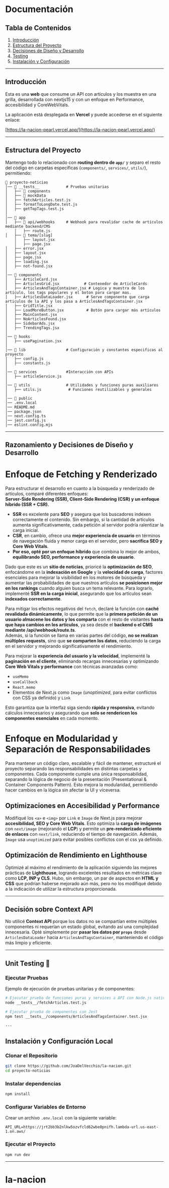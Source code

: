 # Documentación

## Tabla de Contenidos

1. [Introducción](#introduccion)
2. [Estructura del Proyecto](#estructura-del-proyecto)
3. [Decisiones de Diseño y Desarrollo](#decisiones-de-diseno-y-desarrollo)
4. [Testing](#testing)
5. [Instalación y Configuración](#instalacion-y-configuracion)

---

## Introducción

Esta es una **web** que consume un API con artículos y los muestra en una grilla, desarrollada con nextjs15 y con un enfoque en Performance, accesibilidad y CoreWebVitals.

La aplicación está desplegada en **Vercel** y puede accederse en el siguiente enlace:

[https://la-nacion-pearl.vercel.app/](https://la-nacion-pearl.vercel.app/)

---

## Estructura del Proyecto

Mantengo todo lo relacionado con **routing dentro de `app/`** y separo el resto del código en carpetas específicas (`components/`, `services/`, `utils/`), permitiendo:

```
📂 proyecto-noticias
│── 📂 __tests__            # Pruebas unitarias
│   ├── 📂 components
│   ├── 📂 mockData
│   ├── fetchArticles.test.js
│   ├── formatToLongDate.test.js
│   ├── getTopTags.test.js
│
│── 📂 app
│   ├── 📂 api/webhooks     # Webhook para revalidar cache de artículos mediante backend/CMS
    │   ├── route.js
│   ├── 📂 tema/[slug]
    │   ├── layout.jsx
    │   ├── page.jsx
│   ├── error.jsx
│   ├── layout.jsx
│   ├── page.jsx
│   ├── loading.jsx
│   ├── not-found.jsx
│
│── 📂 components
│   ├── ArticleCard.jsx
│   ├── ArticlesGrid.jsx           # Contenedor de ArticleCards
│   ├── ArticlesAndTagsContainer.jsx # Logica y muestra de los artículo, los tags populares y el boton para cargar mas.
│   ├── ArticlesDataLoader.jsx      # Serve componente que carga articulos de la API y los pasa a ArticlesAndTagsContainer.jsx
│   ├── GridTitle.jsx
│   ├── LoadMoreButton.jsx          # Botón para cargar más artículos
│   ├── MainContent.jsx
│   ├── NoArticlesFound.jsx
│   ├── SidebarAds.jsx
│   ├── TrendingTags.jsx
│
│── 📂 hooks
│   ├── usePagination.jsx
│
│── 📂 lib                  # Configuración y constantes especificas al proyecto
│   ├── config.js
│   ├── constants.js
│
│── 📂 services             #Interacción con APIs
│   ├── articleService.js
│
│── 📂 utils                # Utilidades y funciones puras auxiliares
│   ├── utils.js            # Funciones reutilizables y generales
│
│── 📂 public
│── .env.local
│── README.md
│── package.json
│── next.config.ts
│── jest.config.js
│── eslint.config.mjs
```

---

## Razonamiento y Decisiones de Diseño y Desarrollo

# Enfoque de Fetching y Renderizado

Para estructurar el desarrollo en cuanto a la búsqueda y renderizado de artículos, comparé diferentes enfoques:  
**Server-Side Rendering (SSR), Client-Side Rendering (CSR) y un enfoque híbrido (SSR + CSR).**

- **SSR** es excelente para **SEO** y asegura que los buscadores indexen correctamente el contenido. Sin embargo, si la cantidad de artículos aumenta significativamente, cada petición al servidor podría ralentizar la carga inicial.
- **CSR**, en cambio, ofrece una **mejor experiencia de usuario** en términos de navegación fluida y menor carga en el servidor, pero **sacrifica SEO y Core Web Vitals**.
- **Por eso, opté por un enfoque híbrido** que combina lo mejor de ambos, **equilibrando SEO, performance y experiencia de usuario**.

Dado que este es un **sitio de noticias**, prioricé la **optimización de SEO**, enfocándome en la **indexación en Google** y la **velocidad de carga**, factores esenciales para mejorar la visibilidad en los motores de búsqueda y aumentar las probabilidades de que nuestros artículos **se posicionen mejor en los rankings** cuando alguien busca un tema relevante. Para lograrlo, implementé **SSR en la carga inicial**, asegurando que los artículos sean **indexados correctamente**.

Para mitigar los efectos negativos del `fetch`, declaré la función con **caché revalidada dinámicamente**, lo que permite que la **primera petición de un usuario almacene los datos y los comparta** con el resto de visitantes **hasta que haya cambios en los artículos**, ya sea desde el **backend o el CMS mediante /api/webhook/route.ts**.  
Además, si la función se llama en varias partes del código, **no se realizan múltiples requests**, sino que **se comparten los datos**, reduciendo la carga en el servidor y mejorando significativamente el rendimiento.

Para mejorar la **experiencia del usuario y la velocidad**, implementé la **paginación en el cliente**, eliminando recargas innecesarias y optimizando **Core Web Vitals y performance** con técnicas avanzadas como:

- `useMemo`
- `useCallback`
- `React.memo`
- Elementos de Next.js como `Image` (_unoptimized_, para evitar conflictos con CSS ya definido) y `Link`

Esto garantiza que la interfaz siga siendo **rápida y responsiva**, evitando cálculos innecesarios y asegurando que **solo se rendericen los componentes esenciales** en cada momento.

# Enfoque en Modularidad y Separación de Responsabilidades

Para mantener un código claro, escalable y fácil de mantener, estructuré el proyecto separando las responsabilidades en distintas carpetas y componentes. Cada componente cumple una única responsabilidad, separando la lógica de negocio de la presentación (Presentational & Container Components Pattern). Esto mejora la modularidad, permitiendo hacer cambios en la lógica sin afectar la UI y viceversa.

## Optimizaciones en Accesibilidad y Performance

Modifiqué los `<a>` e `<img>` por `Link` e `Image` de Next.js para mejorar **accesibilidad, SEO y Core Web Vitals**. Esto optimiza la **carga de imágenes** con `next/image` (mejorando el **LCP**) y permite un **pre-renderizado eficiente de enlaces** con `next/link`, reduciendo el tiempo de navegación. Además, `Image` usa `unoptimized` para evitar posibles conflictos con el css ya definido.

## Optimización de Rendimiento en Lighthouse

Optimizé al máximo el rendimiento de la aplicación siguiendo las mejores prácticas de **Lighthouse**, logrando excelentes resultados en métricas clave como **LCP, INP y CLS**. Hubo, sin embargo, un par de aspectos en **HTML y CSS** que podrían haberse mejorado aún más, pero no los modifiqué debido a la indicación de utilizar la estructura proporcionada.

---

## Decisión sobre Context API

No utilicé **Context API** porque los datos no se compartían entre múltiples componentes ni requerían un estado global, evitando así una complejidad innecesaria. Opté simplemente por **pasar los datos por `props`** desde `ArticlesDataLoader` hacia `ArticlesAndTagsContainer`, manteniendo el código más limpio y eficiente.

---

## Unit Testing 🧪

### **Ejecutar Pruebas**

Ejemplo de ejecución de pruebas unitarias y de componentes:

```bash
# Ejecutar prueba de funciones puras y services a API con Node.js nativo
node __tests__/fetchArticles.test.js

# Ejecutar prueba de componentes con Jest
npm test __tests__/components/ArticlesAndTagsContainer.test.jsx

---
```

## Instalación y Configuración Local

### **Clonar el Repositorio**

```bash
git clone https://github.com/JoaDelVecchio/la-nacion.git
cd proyecto-noticias
```

### **Instalar dependencias**

```bash
npm install
```

### **Configurar Variables de Entorno**

Crear un archivo `.env.local` con la siguiente variable:

```
API_URL=https://jrt2bb3b2nlkw5ozvfcld62wbe0pnifh.lambda-url.us-east-1.on.aws/
```

### **Ejecutar el Proyecto**

```bash
npm run dev
```

---

# la-nacion
